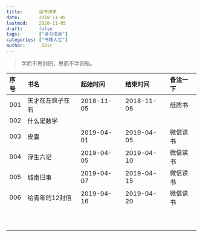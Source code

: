 ```yaml
---
title:      读书清单
date:       2018-11-05
lastmod:    2020-11-05
draft:      false
tags:       ["读书清单"]
categories: ["书籍人生"]
author:      GSir
---
```


> 学而不思则罔，思而不学则殆。

<!--more-->

| 序号    | 书名                     | 起始时间      | 结束时间      | 备注一下      |
| :-------| :-----------------------| :-------------| :------------| :------------|
| 001     | 天才在左疯子在右          | 2018-11-05    | 2018-11-06   |  纸质书      |
| 002     | 什么是数学               |               |              |              |
| 003     | 皮囊                     |  2019-04-01   |   2019-04-05 | 微信读书     |
| 004     | 浮生六记                 |  2019-04-05   |  2019-04-10  |  微信读书     |
| 005     | 城南旧事                 |  2019-04-07  |   2019-04-15  |  微信读书     |
| 006     | 给青年的12封信           |   2019-04-16  |   2019-04-20  |   微信读书    |
|         |                         |               |              |              |
|         |                         |               |              |              |
|         |                         |               |              |              |
|         |                         |               |              |              |
|         |                         |               |              |              |
|         |                         |               |              |              |
|         |                         |               |              |              |
|         |                         |               |              |              |
|         |                         |               |              |              |
|         |                         |               |              |              |